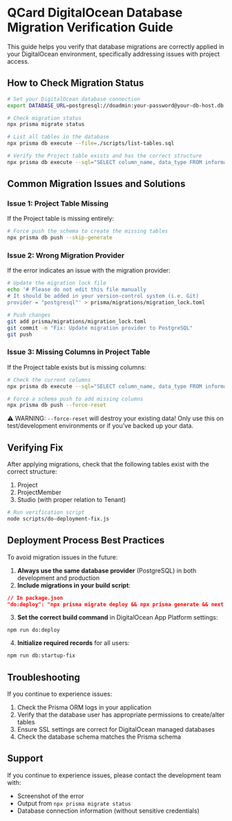 # QCard DigitalOcean Database Migration Verification Guide

This guide helps you verify that database migrations are correctly applied in your DigitalOcean environment, specifically addressing issues with project access.

## How to Check Migration Status

```bash
# Set your DigitalOcean database connection
export DATABASE_URL=postgresql://doadmin:your-password@your-db-host.db.ondigitalocean.com:25060/defaultdb?sslmode=require

# Check migration status
npx prisma migrate status

# List all tables in the database
npx prisma db execute --file=./scripts/list-tables.sql

# Verify the Project table exists and has the correct structure
npx prisma db execute --sql="SELECT column_name, data_type FROM information_schema.columns WHERE table_name = 'project' ORDER BY ordinal_position;"
```

## Common Migration Issues and Solutions

### Issue 1: Project Table Missing

If the Project table is missing entirely:

```bash
# Force push the schema to create the missing tables
npx prisma db push --skip-generate
```

### Issue 2: Wrong Migration Provider

If the error indicates an issue with the migration provider:

```bash
# Update the migration lock file
echo '# Please do not edit this file manually
# It should be added in your version-control system (i.e. Git)
provider = "postgresql"' > prisma/migrations/migration_lock.toml

# Push changes
git add prisma/migrations/migration_lock.toml
git commit -m "Fix: Update migration provider to PostgreSQL"
git push
```

### Issue 3: Missing Columns in Project Table

If the Project table exists but is missing columns:

```bash
# Check the current columns
npx prisma db execute --sql="SELECT column_name, data_type FROM information_schema.columns WHERE table_name = 'project' ORDER BY ordinal_position;"

# Force a schema push to add missing columns
npx prisma db push --force-reset
```

⚠️ WARNING: `--force-reset` will destroy your existing data! Only use this on test/development environments or if you've backed up your data.

## Verifying Fix

After applying migrations, check that the following tables exist with the correct structure:

1. Project
2. ProjectMember
3. Studio (with proper relation to Tenant)

```bash
# Run verification script
node scripts/do-deployment-fix.js
```

## Deployment Process Best Practices

To avoid migration issues in the future:

1. **Always use the same database provider** (PostgreSQL) in both development and production
2. **Include migrations in your build script**:

```json
// In package.json
"do:deploy": "npx prisma migrate deploy && npx prisma generate && next build"
```

3. **Set the correct build command** in DigitalOcean App Platform settings:

```
npm run do:deploy
```

4. **Initialize required records** for all users:

```bash
npm run db:startup-fix
```

## Troubleshooting

If you continue to experience issues:

1. Check the Prisma ORM logs in your application
2. Verify that the database user has appropriate permissions to create/alter tables
3. Ensure SSL settings are correct for DigitalOcean managed databases
4. Check the database schema matches the Prisma schema

## Support

If you continue to experience issues, please contact the development team with:
- Screenshot of the error
- Output from `npx prisma migrate status`
- Database connection information (without sensitive credentials)